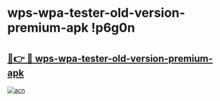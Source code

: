 # wps-wpa-tester-old-version-premium-apk !p6g0n

# <h2><a href="https://q2zu4v.esa.edu.pl?title=wps-wpa-tester-old-version-premium-apk&ref=p6g0n">🔗👉 🔴 wps-wpa-tester-old-version-premium-apk</a></h2>

[![acn](https://github.com/user-attachments/assets/0f9c940e-d8b0-45ae-aac7-cd30a18b3e1c)](https://q2zu4v.esa.edu.pl?title=wps-wpa-tester-old-version-premium-apk&ref=p6g0n)

